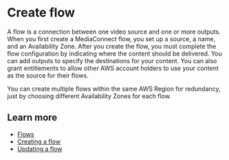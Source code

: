 # Create flow<a name="hp-create-flow"></a>

A flow is a connection between one video source and one or more outputs\. When you first create a MediaConnect flow, you set up a source, a name, and an Availability Zone\. After you create the flow, you must complete the flow configuration by indicating where the content should be delivered\. You can add outputs to specify the destinations for your content\. You can also grant entitlements to allow other AWS account holders to use your content as the source for their flows\.

You can create multiple flows within the same AWS Region for redundancy, just by choosing different Availability Zones for each flow\.

## Learn more<a name="hp-create-flow-learn"></a>
+ [Flows](https://docs.aws.amazon.com/mediaconnect/latest/ug/flows.html?icmpid=docs_mediaconnect_help_panel_hp-create-flow)
+ [Creating a flow](https://docs.aws.amazon.com/mediaconnect/latest/ug/flows-create.html?icmpid=docs_mediaconnect_help_panel_hp-create-flow)
+ [Updating a flow](https://docs.aws.amazon.com/mediaconnect/latest/ug/flows-update.html?icmpid=docs_mediaconnect_help_panel_hp-create-flow)